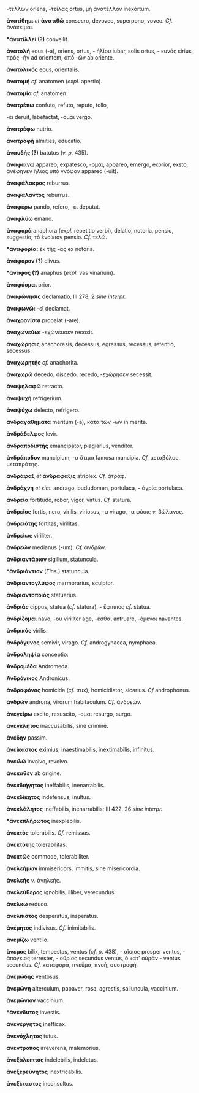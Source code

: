 -τέλλων oriens, -τείλας ortus, μὴ ἀνατέλλον inexortum.

**ἀνατίθημι** *et* **ἀνατιθῶ** consecro, devoveo, superpono, voveo.
*Cf.* ἀνάκειμαι.

**\*ἀνατίλλεί (?)** convellit.

**ἀνατολή** eous (-a), oriens, ortus, - ἡλίου iubar, solis ortus, -
κυνός sirius, πρὸς -ήν ad orientem, ἀπὸ -ῶν ab oriente.

**ἀνατολικός** eous, orientalis.

**ἀνατομή** *cf.* anatomen (*expl.* apertio).

**ἀνατομία** *cf.* anatomen.

**ἀνατρέπω** confuto, refuto, reputo, tollo,

-ει deruit, labefactat, -ομαι vergo.

**ἀνατρέφω** nutrio.

**ἀνατροφή** almities, educatio.

**ἀναυδής (?)** batutus (*v. p.* 435).

**ἀναφαίνω** appareo, expatesco, -ομαι, appareo, emergo, exorior,
exsto, ἀνέφηνεν ἥλιος ὑπὸ γνόφον appareo (-uit).

**ἀναφάλακρος** reburrus.

**ἀναφάλαντος** reburrus.

**ἀναφέρω** pando, refero, -ει deputat.

**ἀναφλύω** emano.

**ἀναφορά** anaphora (*expl.* repetitio verbi), delatio, notoria,
pensio, suggestio, τὸ ἐνοίκιον pensio. *Cf.* τελῶ.

**\*ἀναφορία:** ἐκ τῆς -ας ex notoria.

**ἀνάφορον (?)** clivus.

**\*ἄναφος (?)** anaphus (*expl.* vas vinarium).

**ἀναφύομαι** orior.

**ἀναφώνησις** declamatio, III 278, 2 *sine interpr.*

**ἀναφωνῶ:** -εῖ declamat.

**ἀναχρονίσαι** propalat (-are).

**ἀναχωνεύω:** -εχώνευσεν recoxit.

**ἀναχώρησις** anachoresis, decessus, egressus, recessus, retentio,
secessus.

**ἀναχωρητής** *cf.* anachorita.

**ἀναχωρῶ** decedo, discedo, recedo, -εχώρησεν secessit.

**ἀναψηλαφῶ** retracto.

**ἀναψυχή** refrigerium.

**ἀναψύχω** delecto, refrigero.

**ἀνδραγαθήματα** meritum (-a), κατὰ τῶν -ων in merita.

**ἀνδράδελφος** levir.

**ἀνδραποδιστής** emancipator, plagiarius, venditor.

**ἀνδράποδον** mancipium, -α ἄτιμα famosa mancipia. *Cf.* μεταβόλος,
μεταπράτης.

**ἀνδράφαξ** *et* **ἀνδράφαξις** atriplex. *Cf.* ἀτραφ.

**ἀνδράχνη** *et sim.* andrago, bududomen, portulaca, - ἀγρία
portulaca.

**ἀνδρεία** fortitudo, robor, vigor, virtus. *Cf.* statura.

**ἀνδρεῖος** fortis, nero, virilis, viriosus, -α virago, -α φύσις *v.*
βώλανος.

**ἀνδρειότης** fortitas, virilitas.

**ἀνδρείως** viriliter.

**ἀνδρεών** medianus (-um). *Cf.* ἀνδρών.

**ἀνδριαντάριον** sigillum, statuncula.

**\*ἀνδριάντιον** (*Eins.*) statuncula.

**ἀνδριαντογλύφος** marmorarius, sculptor.

**ἀνδριαντοποιός** statuarius.

**ἀνδριάς** cippus, statua (*cf.* statura), - ἔφιππος *cf.* statua.

**ἀνδρίζομαι** navo, -ου viriliter age, -εσθαι antruare, -όμενοι
navantes.

**ἀνδρικός** virilis.

**ἀνδρόγυνος** semivir, virago. *Cf.* androgynaeca, nymphaea.

**ἀνδροληψία** conceptio.

**Ἀνδρομέδα** Andromeda.

**Ἀνδρόνικος** Andronicus.

**ἀνδροφόνος** homicida (*cf.* trux), homicidiator, sicarius. *Cf*
androphonus.

**ἀνδρών** androna, virorum habitaculum. *Cf.* ἀνδρεών.

**ἀνεγείρω** excito, resuscito, -ομαι resurgo, surgo.

**ἀνέγκλητος** inaccusabilis, sine crimine.

**ἀνέδην** passim.

**ἀνείκαστος** eximius, inaestimabilis, inextimabilis, infinitus.

**ἀνειλῶ** involvo, revolvo.

**ἀνέκαθεν** ab origine.

**ἀνεκδιήγητος** ineffabilis, inenarrabilis.

**ἀνεκδίκητος** indefensus, inultus.

**ἀνεκλάλητος** ineffabilis, inenarrabilis; III 422, 26 *sine
interpr.*

**\*ἀνεκπλήρωτος** inexplebilis.

**ἀνεκτός** tolerabilis. *Cf.* remissus.

**ἀνεκτότης** tolerabilitas.

**ἀνεκτῶς** commode, tolerabiliter.

**ἀνελεήμων** immisericors, immitis, sine misericordia.

**ἀνελεής** *v.* ἀνηλεής.

**ἀνελεύθερος** ignobilis, illiber, verecundus.

**ἀνέλκω** reduco.

**ἀνέλπιστος** desperatus, insperatus.

**ἀνέμητος** indivisus. *Cf.* inimitabilis.

**ἀνεμίζω** ventilo.

**ἄνεμος** bilix, tempestas, ventus (*cf. p.* 438), - αἴσιος prosper
ventus, - ἀπόγειος terrester, - οὔριος secundus ventus, ὁ κατ' οὐράν -
ventus secundus. *Cf.* καταφορά, πνεῦμα, πνοή, συστροφή.

**ἀνεμώδης** ventosus.

**ἀνεμώνη** alterculum, papaver, rosa, agrestis, saliuncula,
vaccinium.

**ἀνεμώνιον** vaccinium.

**\*ἀνένδυτος** investis.

**ἀνενέργητος** inefficax.

**ἀνενόχλητος** tutus.

**ἀνέντροπος** irreverens, malemorius.

**ἀνεξάλειπτος** indelebilis, indeletus.

**ἀνεξερεύνητος** inextricabilis.

**ἀνεξέταστος** inconsultus.

